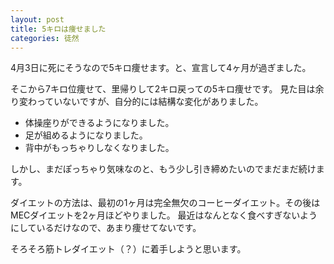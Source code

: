 ```yaml
---
layout: post
title: 5キロは痩せました
categories: 徒然
---
```


4月3日に死にそうなので5キロ痩せます。と、宣言して4ヶ月が過ぎました。

そこから7キロ位痩せて、里帰りして2キロ戻っての5キロ痩せです。
見た目は余り変わっていないですが、自分的には結構な変化がありました。

- 体操座りができるようになりました。
- 足が組めるようになりました。
- 背中がもっちゃりしなくなりました。

しかし、まだぽっちゃり気味なのと、もう少し引き締めたいのでまだまだ続けます。

ダイエットの方法は、最初の1ヶ月は完全無欠のコーヒーダイエット。その後はMECダイエットを2ヶ月ほどやりました。
最近はなんとなく食べすぎないようにしているだけなので、あまり痩せてないです。

そろそろ筋トレダイエット（？）に着手しようと思います。